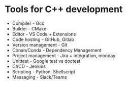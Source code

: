 # Tools for C++ development

- Compiler - Gcc
- Builder - CMake
- Editor - VS Code + Extensions
- Code hosting - GitHub, Gitlab
- Version management - Git
- Conan/Conda - Dependency Management 
- Project management - Jira + integration, monday
- Unittest - Google test vs doctest
- CI/CD - Jenkins
- Scripting - Python, Shellscript
- Messaging - Slack/Teams